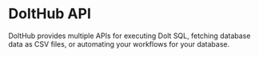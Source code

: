 # DoltHub API

DoltHub provides multiple APIs for executing Dolt SQL, fetching database data as CSV files, or automating your workflows for your database.&#x20;